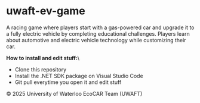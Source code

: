 # uwaft-ev-game
A racing game where players start with a gas-powered car and upgrade it to a fully electric vehicle by completing educational challenges. Players learn about automotive and electric vehicle technology while customizing their car.

**How to install and edit stuff:**\
* Clone this repository
* Install the .NET SDK package on Visual Studio Code
* Git pull everytime you open it and edit stuff


© 2025 University of Waterloo EcoCAR Team (UWAFT)
